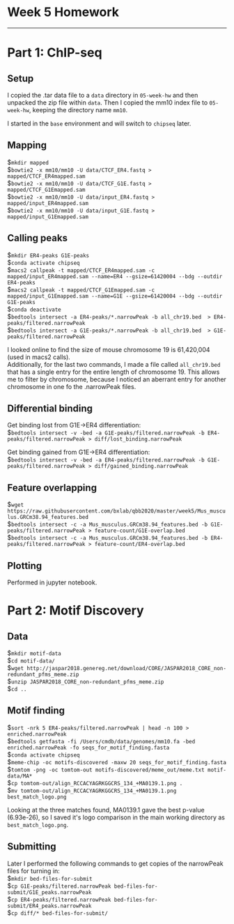 # Week 5 Homework
_________________________________

# Part 1: ChIP-seq

## Setup
I copied the .tar data file to a `data` directory in `05-week-hw` and then unpacked the zip file within `data`. Then I copied the mm10 index file to `05-week-hw`, keeping the directory name `mm10`.

I started in the `base` environment and will switch to `chipseq` later.

## Mapping
$`mkdir mapped`  
$`bowtie2 -x mm10/mm10 -U data/CTCF_ER4.fastq > mapped/CTCF_ER4mapped.sam`  
$`bowtie2 -x mm10/mm10 -U data/CTCF_G1E.fastq > mapped/CTCF_G1Emapped.sam`  
$`bowtie2 -x mm10/mm10 -U data/input_ER4.fastq > mapped/input_ER4mapped.sam`  
$`bowtie2 -x mm10/mm10 -U data/input_G1E.fastq > mapped/input_G1Emapped.sam`

## Calling peaks
$`mkdir ER4-peaks G1E-peaks`  
$`conda activate chipseq`  
$`macs2 callpeak -t mapped/CTCF_ER4mapped.sam -c mapped/input_ER4mapped.sam --name=ER4 --gsize=61420004 --bdg --outdir ER4-peaks`  
$`macs2 callpeak -t mapped/CTCF_G1Emapped.sam -c mapped/input_G1Emapped.sam --name=G1E --gsize=61420004 --bdg --outdir G1E-peaks`  
$`conda deactivate`  
$`bedtools intersect -a ER4-peaks/*.narrowPeak -b all_chr19.bed  > ER4-peaks/filtered.narrowPeak`  
$`bedtools intersect -a G1E-peaks/*.narrowPeak -b all_chr19.bed  > G1E-peaks/filtered.narrowPeak`  

I looked online to find the size of mouse chromosome 19 is 61,420,004 (used in macs2 calls).  
Additionally, for the last two commands, I made a file called `all_chr19.bed` that has a single entry for the entire length of chromosome 19. This allows me to filter by chromosome, because I noticed an aberrant entry for another chromosome in one fo the .narrowPeak files.


## Differential binding
Get binding lost from G1E->ER4 differentiation:  
$`bedtools intersect -v -bed -a G1E-peaks/filtered.narrowPeak -b ER4-peaks/filtered.narrowPeak > diff/lost_binding.narrowPeak`

Get binding gained from G1E->ER4 differentiation:  
$`bedtools intersect -v -bed -a ER4-peaks/filtered.narrowPeak -b G1E-peaks/filtered.narrowPeak > diff/gained_binding.narrowPeak`


## Feature overlapping
$`wget https://raw.githubusercontent.com/bxlab/qbb2020/master/week5/Mus_musculus.GRCm38.94_features.bed`  
$`bedtools intersect -c -a Mus_musculus.GRCm38.94_features.bed -b G1E-peaks/filtered.narrowPeak > feature-count/G1E-overlap.bed`  
$`bedtools intersect -c -a Mus_musculus.GRCm38.94_features.bed -b ER4-peaks/filtered.narrowPeak > feature-count/ER4-overlap.bed`  

## Plotting
Performed in jupyter notebook.

# Part 2: Motif Discovery
## Data
$`mkdir motif-data`  
$`cd motif-data/`  
$`wget http://jaspar2018.genereg.net/download/CORE/JASPAR2018_CORE_non-redundant_pfms_meme.zip`  
$`unzip JASPAR2018_CORE_non-redundant_pfms_meme.zip`  
$`cd ..`  

## Motif finding
$`sort -nrk 5 ER4-peaks/filtered.narrowPeak | head -n 100 > enriched.narrowPeak`  
$`bedtools getfasta -fi /Users/cmdb/data/genomes/mm10.fa -bed enriched.narrowPeak -fo seqs_for_motif_finding.fasta`  
$`conda activate chipseq`  
$`meme-chip -oc motifs-discovered -maxw 20 seqs_for_motif_finding.fasta`  
$`tomtom -png -oc tomtom-out motifs-discovered/meme_out/meme.txt motif-data/MA*`  
$`cp tomtom-out/align_RCCACYAGRKGGCRS_134_+MA0139.1.png .`  
$`mv tomtom-out/align_RCCACYAGRKGGCRS_134_+MA0139.1.png best_match_logo.png`  

Looking at the three matches found, MA0139.1 gave the best p-value (6.93e-26), so I saved it's logo comparison in the main working directory as `best_match_logo.png`.

## Submitting

Later I performed the following commands to get copies of the narrowPeak files for turning in:  
$`mkdir bed-files-for-submit`  
$`cp G1E-peaks/filtered.narrowPeak bed-files-for-submit/G1E_peaks.narrowPeak`  
$`cp ER4-peaks/filtered.narrowPeak bed-files-for-submit/ER4_peaks.narrowPeak`  
$`cp diff/* bed-files-for-submit/`  
